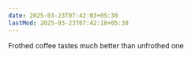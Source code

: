```yaml
---
date: 2025-03-23T07:42:03+05:30
lastMod: 2025-03-23T07:42:18+05:30
---
```


Frothed coffee tastes much better than unfrothed one
